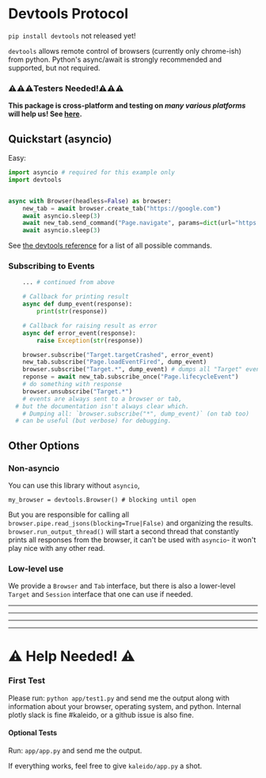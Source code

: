 # Devtools Protocol

`pip install devtools` not released yet!

`devtools` allows remote control of browsers (currently only chrome-ish) from python. Python's async/await is strongly recommended and supported, but not required.

### ⚠️⚠️⚠️**Testers Needed!**⚠️⚠️⚠️

**This package is cross-platform and testing on _many various platforms_ will help us! See [here](#%EF%B8%8F-help-needed-%EF%B8%8F).**


## Quickstart (asyncio)

Easy:
```python
import asyncio # required for this example only
import devtools


async with Browser(headless=False) as browser:
	new_tab = await browser.create_tab("https://google.com")
	await asyncio.sleep(3)
	await new_tab.send_command("Page.navigate", params=dict(url="https://github.com"))
	await asyncio.sleep(3)
```

See [the devtools reference](https://chromedevtools.github.io/devtools-protocol/) for a list of all possible commands.

### Subscribing to Events

```python
	... # continued from above

	# Callback for printing result
	async def dump_event(response):
		print(str(response))

	# Callback for raising result as error
	async def error_event(response):
		raise Exception(str(response))

	browser.subscribe("Target.targetCrashed", error_event)
	new_tab.subscribe("Page.loadEventFired", dump_event)
	browser.subscribe("Target.*", dump_event) # dumps all "Target" events
	reponse = await new_tab.subscribe_once("Page.lifecycleEvent")
	# do something with response
	browser.unsubscribe("Target.*")
	# events are always sent to a browser or tab,
  # but the documentation isn't always clear which.
	# Dumping all: `browser.subscribe("*", dump_event)` (on tab too)
  # can be useful (but verbose) for debugging.
```

## Other Options

### Non-asyncio

You can use this library without `asyncio`,
```
my_browser = devtools.Browser() # blocking until open
```
But you are responsible for calling all `browser.pipe.read_jsons(blocking=True|False)` and organizing the results. `browser.run_output_thread()` will start a second thread that constantly prints all responses from the browser, it can't be used with `asyncio`- it won't play nice with any other read.

### Low-level use

We provide a `Browser` and `Tab` interface, but there is also a lower-level `Target` and `Session` interface that one can use if needed.

--------------------------
--------------------------
--------------------------
--------------------------
# ⚠️ Help Needed! ⚠️

### First Test

Please run: `python app/test1.py` and send me the output along with information about your browser, operating system, and python. Internal plotly slack is fine #kaleido, or a github issue is also fine.

#### Optional Tests

Run: `app/app.py` and send me the output.

If everything works, feel free to give `kaleido/app.py` a shot.

